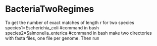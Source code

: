 # BacteriaTwoRegimes
To get the number of exact matches of length r for two species
species1=Escherichia_coli #command in bash
species2=Salmonella_enterica #command in bash
make two directories with fasta files, one file per genome.
Then run 
